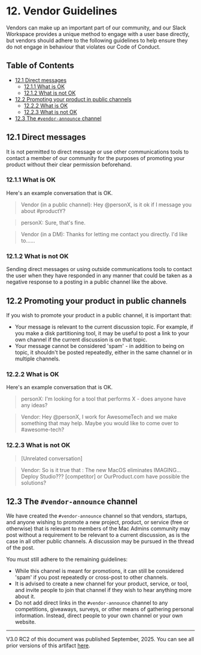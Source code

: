 # 12. Vendor Guidelines<!-- omit from toc -->

Vendors can make up an important part of our community, and our Slack Workspace provides a unique method to engage with a user base directly, but vendors should adhere to the following guidelines to help ensure they do not engage in behaviour that violates our Code of Conduct.

## Table of Contents<!-- omit from toc -->

- [12.1 Direct messages](#121-direct-messages)
  - [12.1.1 What is OK](#1211-what-is-ok)
  - [12.1.2 What is not OK](#1212-what-is-not-ok)
- [12.2 Promoting your product in public channels](#122-promoting-your-product-in-public-channels)
  - [12.2.2 What is OK](#1222-what-is-ok)
  - [12.2.3 What is not OK](#1223-what-is-not-ok)
- [12.3 The `#vendor-announce` channel](#123-the-vendor-announce-channel)

## 12.1 Direct messages

It is not permitted to direct message or use other communications tools to contact a member of our community for the purposes of promoting your product without their clear permission beforehand.

### 12.1.1 What is OK

Here's an example conversation that is OK.

> Vendor (in a public channel): Hey @personX, is it ok if I message you about #productY?

> personX: Sure, that's fine.

> Vendor (in a DM): Thanks for letting me contact you directly. I'd like to......

### 12.1.2 What is not OK

Sending direct messages or using outside communications tools to contact the user when they have responded in any manner that could be taken as a negative response to a posting in a public channel like the above.

## 12.2 Promoting your product in public channels

If you wish to promote your product in a public channel, it is important that:

- Your message is relevant to the current discussion topic. For example, if you make a disk partitioning tool, it may be useful to post a link to your own channel if the current discussion is on that topic.
- Your message cannot be considered 'spam' - in addition to being on topic, it shouldn't be posted repeatedly, either in the same channel or in multiple channels.

### 12.2.2 What is OK

Here's an example conversation that is OK.

> personX: I'm looking for a tool that performs X - does anyone have any ideas?

> Vendor: Hey @personX, I work for AwesomeTech and we make something that may help. Maybe you would like to come over to #awesome-tech?

### 12.2.3 What is not OK

> [Unrelated conversation]

> Vendor: So is it true that :  The new MacOS eliminates IMAGING… Deploy Studio???    [competitor] or OurProduct.com have possible the solutions?

## 12.3 The `#vendor-announce` channel

We have created the `#vendor-announce` channel so that vendors, startups, and anyone wishing to promote a new project, product, or service (free or otherwise) that is relevant to members of the Mac Admins community may post without a requirement to be relevant to a current discussion, as is the case in all other public channels. A discussion may be pursued in the thread of the post.

You must still adhere to the remaining guidelines:

- While this channel is meant for promotions, it can still be considered 'spam' if you post repeatedly or cross-post to other channels.
- It is advised to create a new channel for your product, service, or tool, and invite people to join that channel if they wish to hear anything more about it.
- Do not add direct links in the `#vendor-announce` channel to any competitions, giveaways, surveys, or other means of gathering personal information. Instead, direct people to your own channel or your own website.

---

V3.0 RC2 of this document was published September, 2025. You can see all prior versions of this artifact [here](https://github.com/macadminsdotorg/codeofconduct/commits/master/Vendor_Guidelines.md).
